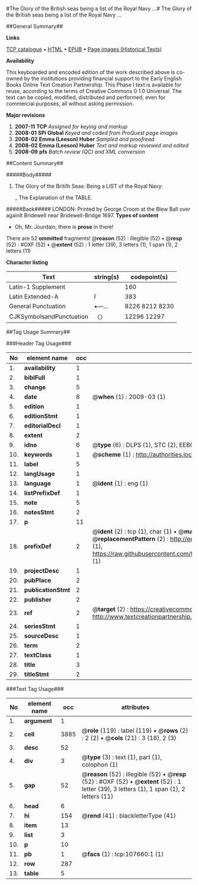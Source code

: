 #The Glory of the British seas being a list of the Royal Navy ...#
The Glory of the British seas being a list of the Royal Navy ...

##General Summary##

**Links**

[TCP catalogue](http://www.ota.ox.ac.uk/tcp/)  • 
[HTML](http://tei.it.ox.ac.uk/tcp/Texts-HTML/free/A42/A42860.html)  • 
[EPUB](http://tei.it.ox.ac.uk/tcp/Texts-EPUB/free/A42/A42860.epub) • 
[Page images (Historical Texts)](https://data.historicaltexts.jisc.ac.uk/view?pubId=eebo-18446198e&pageId=eebo-18446198e-107660-1)

**Availability**

This keyboarded and encoded edition of the
	       work described above is co-owned by the institutions
	       providing financial support to the Early English Books
	       Online Text Creation Partnership. This Phase I text is
	       available for reuse, according to the terms of Creative
	       Commons 0 1.0 Universal. The text can be copied,
	       modified, distributed and performed, even for
	       commercial purposes, all without asking permission.

**Major revisions**

1. __2007-11__ __TCP__ *Assigned for keying and markup*
1. __2008-01__ __SPi Global__ *Keyed and coded from ProQuest page images*
1. __2008-02__ __Emma (Leeson) Huber__ *Sampled and proofread*
1. __2008-02__ __Emma (Leeson) Huber__ *Text and markup reviewed and edited*
1. __2008-09__ __pfs__ *Batch review (QC) and XML conversion*

##Content Summary##

#####Body#####

1. The Glory of the Britiſh Seas: Being a LIST of the Royal Navy: 

    _ The Explanation of the TABLE.

#####Back#####
LONDON: Printed by George Croom at the Blew Ball over againſt Bridewell near Bridewell-Bridge 1697. 
**Types of content**

  * Oh, Mr. Jourdain, there is **prose** in there!

There are 52 **ommitted** fragments! 
 @__reason__ (52) : illegible (52)  •  @__resp__ (52) : #OXF (52)  •  @__extent__ (52) : 1 letter (39), 3 letters (1), 1 span (1), 2 letters (11)

**Character listing**


|Text|string(s)|codepoint(s)|
|---|---|---|
|Latin-1 Supplement| |160|
|Latin Extended-A|ſ|383|
|General Punctuation|•—…|8226 8212 8230|
|CJKSymbolsandPunctuation|〈〉|12296 12297|

##Tag Usage Summary##

###Header Tag Usage###

|No|element name|occ|attributes|
|---|---|---|---|
|1.|__availability__|1||
|2.|__biblFull__|1||
|3.|__change__|5||
|4.|__date__|8| @__when__ (1) : 2009-03 (1)|
|5.|__edition__|1||
|6.|__editionStmt__|1||
|7.|__editorialDecl__|1||
|8.|__extent__|2||
|9.|__idno__|6| @__type__ (6) : DLPS (1), STC (2), EEBO-CITATION (1), OCLC (1), VID (1)|
|10.|__keywords__|1| @__scheme__ (1) : http://authorities.loc.gov/ (1)|
|11.|__label__|5||
|12.|__langUsage__|1||
|13.|__language__|1| @__ident__ (1) : eng (1)|
|14.|__listPrefixDef__|1||
|15.|__note__|5||
|16.|__notesStmt__|2||
|17.|__p__|11||
|18.|__prefixDef__|2| @__ident__ (2) : tcp (1), char (1)  •  @__matchPattern__ (2) : ([0-9\-]+):([0-9IVX]+) (1), (.+) (1)  •  @__replacementPattern__ (2) : http://eebo.chadwyck.com/downloadtiff?vid=$1&page=$2 (1), https://raw.githubusercontent.com/textcreationpartnership/Texts/master/tcpchars.xml#$1 (1)|
|19.|__projectDesc__|1||
|20.|__pubPlace__|2||
|21.|__publicationStmt__|2||
|22.|__publisher__|2||
|23.|__ref__|2| @__target__ (2) : https://creativecommons.org/publicdomain/zero/1.0/ (1), http://www.textcreationpartnership.org/docs/. (1)|
|24.|__seriesStmt__|1||
|25.|__sourceDesc__|1||
|26.|__term__|2||
|27.|__textClass__|1||
|28.|__title__|3||
|29.|__titleStmt__|2||


###Text Tag Usage###

|No|element name|occ|attributes|
|---|---|---|---|
|1.|__argument__|1||
|2.|__cell__|3885| @__role__ (119) : label (119)  •  @__rows__ (2) : 2 (2)  •  @__cols__ (21) : 3 (18), 2 (3)|
|3.|__desc__|52||
|4.|__div__|3| @__type__ (3) : text (1), part (1), colophon (1)|
|5.|__gap__|52| @__reason__ (52) : illegible (52)  •  @__resp__ (52) : #OXF (52)  •  @__extent__ (52) : 1 letter (39), 3 letters (1), 1 span (1), 2 letters (11)|
|6.|__head__|6||
|7.|__hi__|154| @__rend__ (41) : blackletterType (41)|
|8.|__item__|13||
|9.|__list__|3||
|10.|__p__|10||
|11.|__pb__|1| @__facs__ (1) : tcp:107660:1 (1)|
|12.|__row__|287||
|13.|__table__|5||
